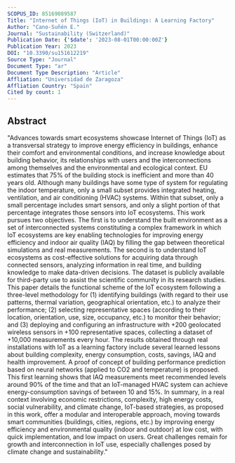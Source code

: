```yaml
---
SCOPUS_ID: 85169089587
Title: "Internet of Things (IoT) in Buildings: A Learning Factory"
Author: "Cano-Suñén E."
Journal: "Sustainability (Switzerland)"
Publication Date: {'$date': '2023-08-01T00:00:00Z'}
Publication Year: 2023
DOI: "10.3390/su151612219"
Source Type: "Journal"
Document Type: "ar"
Document Type Description: "Article"
Affliation: "Universidad de Zaragoza"
Affliation Country: "Spain"
Cited by count: 1
---
```


## Abstract
"Advances towards smart ecosystems showcase Internet of Things (IoT) as a transversal strategy to improve energy efficiency in buildings, enhance their comfort and environmental conditions, and increase knowledge about building behavior, its relationships with users and the interconnections among themselves and the environmental and ecological context. EU estimates that 75% of the building stock is inefficient and more than 40 years old. Although many buildings have some type of system for regulating the indoor temperature, only a small subset provides integrated heating, ventilation, and air conditioning (HVAC) systems. Within that subset, only a small percentage includes smart sensors, and only a slight portion of that percentage integrates those sensors into IoT ecosystems. This work pursues two objectives. The first is to understand the built environment as a set of interconnected systems constituting a complex framework in which IoT ecosystems are key enabling technologies for improving energy efficiency and indoor air quality (IAQ) by filling the gap between theoretical simulations and real measurements. The second is to understand IoT ecosystems as cost-effective solutions for acquiring data through connected sensors, analyzing information in real time, and building knowledge to make data-driven decisions. The dataset is publicly available for third-party use to assist the scientific community in its research studies. This paper details the functional scheme of the IoT ecosystem following a three-level methodology for (1) identifying buildings (with regard to their use patterns, thermal variation, geographical orientation, etc.) to analyze their performance; (2) selecting representative spaces (according to their location, orientation, use, size, occupancy, etc.) to monitor their behavior; and (3) deploying and configuring an infrastructure with +200 geolocated wireless sensors in +100 representative spaces, collecting a dataset of +10,000 measurements every hour. The results obtained through real installations with IoT as a learning factory include several learned lessons about building complexity, energy consumption, costs, savings, IAQ and health improvement. A proof of concept of building performance prediction based on neural networks (applied to CO2 and temperature) is proposed. This first learning shows that IAQ measurements meet recommended levels around 90% of the time and that an IoT-managed HVAC system can achieve energy-consumption savings of between 10 and 15%. In summary, in a real context involving economic restrictions, complexity, high energy costs, social vulnerability, and climate change, IoT-based strategies, as proposed in this work, offer a modular and interoperable approach, moving towards smart communities (buildings, cities, regions, etc.) by improving energy efficiency and environmental quality (indoor and outdoor) at low cost, with quick implementation, and low impact on users. Great challenges remain for growth and interconnection in IoT use, especially challenges posed by climate change and sustainability."
